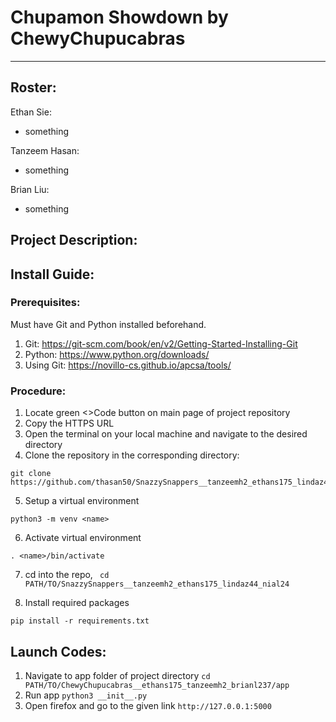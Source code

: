# Chupamon Showdown by ChewyChupucabras
---
## Roster:
Ethan Sie:
- something

Tanzeem Hasan:
- something

Brian Liu:
- something

## Project Description:

## Install Guide:
### Prerequisites:
Must have Git and Python installed beforehand.
1. Git: https://git-scm.com/book/en/v2/Getting-Started-Installing-Git
2. Python: https://www.python.org/downloads/
3. Using Git: https://novillo-cs.github.io/apcsa/tools/

### Procedure:
1. Locate green <>Code button on main page of project repository
2. Copy the HTTPS URL
3. Open the terminal on your local machine and navigate to the desired directory
4. Clone the repository in the corresponding directory:
```
git clone https://github.com/thasan50/SnazzySnappers__tanzeemh2_ethans175_lindaz44_nial24.git
```
5. Setup a virtual environment
```
python3 -m venv <name>
```
6. Activate virtual environment
```
. <name>/bin/activate
```
7. cd into the repo, ```
cd PATH/TO/SnazzySnappers__tanzeemh2_ethans175_lindaz44_nial24```

8. Install required packages
```
pip install -r requirements.txt
```
## Launch Codes:
1. Navigate to app folder of project directory
```cd PATH/TO/ChewyChupucabras__ethans175_tanzeemh2_brianl237/app```
2. Run app
```python3 __init__.py```
3. Open firefox and go to the given link
```http://127.0.0.1:5000```
